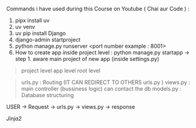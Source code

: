 
Commands i have  used  during this Course on Youtube ( Chai aur Code ) :

1. pipx install uv
2. uv venv
3. uv pip install Django
4. django-admin startproject <projectname>
5. python manage.py runserver  <port number example : 8001>
6. How to create app inside project level : python manage.py startapp <app name>
    -> step 1. aware main project of new app (inside settings.py)


> project level 
> app level
> root level

> urls.py : Routing (IT CAN REDIRECT TO OTHERS urls.py )
> views.py : main controller (bussiness logic)  can contact the db 
> models.py : Database structuring  

USER -> Request -> urls.py -> views.py -> response 


*Jinja2*

